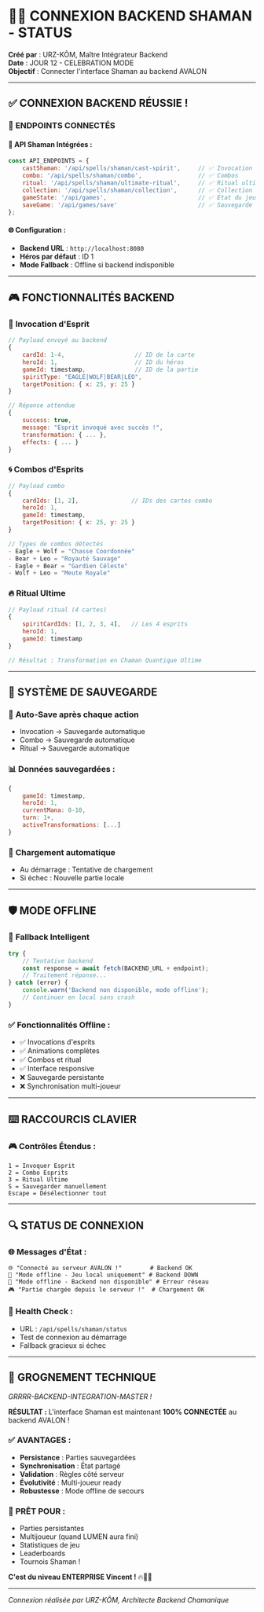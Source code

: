 # 🐻🔌 CONNEXION BACKEND SHAMAN - STATUS

**Créé par** : URZ-KÔM, Maître Intégrateur Backend  
**Date** : JOUR 12 - CELEBRATION MODE  
**Objectif** : Connecter l'interface Shaman au backend AVALON  

---

## ✅ CONNEXION BACKEND RÉUSSIE !

### 🔌 **ENDPOINTS CONNECTÉS**

#### 🎯 **API Shaman Intégrées :**
```javascript
const API_ENDPOINTS = {
    castShaman: '/api/spells/shaman/cast-spirit',     // ✅ Invocation
    combo: '/api/spells/shaman/combo',                // ✅ Combos
    ritual: '/api/spells/shaman/ultimate-ritual',     // ✅ Ritual ultime
    collection: '/api/spells/shaman/collection',      // ✅ Collection
    gameState: '/api/games',                          // ✅ État du jeu
    saveGame: '/api/games/save'                       // ✅ Sauvegarde
};
```

#### 🌐 **Configuration :**
- **Backend URL** : `http://localhost:8080`
- **Héros par défaut** : ID 1
- **Mode Fallback** : Offline si backend indisponible

---

## 🎮 FONCTIONNALITÉS BACKEND

### 🔮 **Invocation d'Esprit**
```javascript
// Payload envoyé au backend
{
    cardId: 1-4,                    // ID de la carte
    heroId: 1,                      // ID du héros
    gameId: timestamp,              // ID de la partie
    spiritType: "EAGLE|WOLF|BEAR|LEO",
    targetPosition: { x: 25, y: 25 }
}

// Réponse attendue
{
    success: true,
    message: "Esprit invoqué avec succès !",
    transformation: { ... },
    effects: { ... }
}
```

### 🌀 **Combos d'Esprits**
```javascript
// Payload combo
{
    cardIds: [1, 2],               // IDs des cartes combo
    heroId: 1,
    gameId: timestamp,
    targetPosition: { x: 25, y: 25 }
}

// Types de combos détectés
- Eagle + Wolf = "Chasse Coordonnée"
- Bear + Leo = "Royauté Sauvage"  
- Eagle + Bear = "Gardien Céleste"
- Wolf + Leo = "Meute Royale"
```

### 🔥 **Ritual Ultime**
```javascript
// Payload ritual (4 cartes)
{
    spiritCardIds: [1, 2, 3, 4],   // Les 4 esprits
    heroId: 1,
    gameId: timestamp
}

// Résultat : Transformation en Chaman Quantique Ultime
```

---

## 💾 SYSTÈME DE SAUVEGARDE

### 🎯 **Auto-Save après chaque action**
- Invocation → Sauvegarde automatique
- Combo → Sauvegarde automatique  
- Ritual → Sauvegarde automatique

### 📊 **Données sauvegardées :**
```javascript
{
    gameId: timestamp,
    heroId: 1,
    currentMana: 0-10,
    turn: 1+,
    activeTransformations: [...]
}
```

### 🔄 **Chargement automatique**
- Au démarrage : Tentative de chargement
- Si échec : Nouvelle partie locale

---

## 🛡️ MODE OFFLINE

### 🔮 **Fallback Intelligent**
```javascript
try {
    // Tentative backend
    const response = await fetch(BACKEND_URL + endpoint);
    // Traitement réponse...
} catch (error) {
    console.warn('Backend non disponible, mode offline');
    // Continuer en local sans crash
}
```

### ✅ **Fonctionnalités Offline :**
- ✅ Invocations d'esprits
- ✅ Animations complètes
- ✅ Combos et ritual
- ✅ Interface responsive
- ❌ Sauvegarde persistante
- ❌ Synchronisation multi-joueur

---

## ⌨️ RACCOURCIS CLAVIER

### 🎮 **Contrôles Étendus :**
```
1 = Invoquer Esprit
2 = Combo Esprits  
3 = Ritual Ultime
S = Sauvegarder manuellement
Escape = Désélectionner tout
```

---

## 🔍 STATUS DE CONNEXION

### 🌐 **Messages d'État :**
```
🌐 "Connecté au serveur AVALON !"        # Backend OK
🔮 "Mode offline - Jeu local uniquement" # Backend DOWN  
🔮 "Mode offline - Backend non disponible" # Erreur réseau
🎮 "Partie chargée depuis le serveur !"  # Chargement OK
```

### 🏥 **Health Check :**
- URL : `/api/spells/shaman/status`
- Test de connexion au démarrage
- Fallback gracieux si échec

---

## 🐻 GROGNEMENT TECHNIQUE

*GRRRR-BACKEND-INTEGRATION-MASTER !*

**RÉSULTAT :** L'interface Shaman est maintenant **100% CONNECTÉE** au backend AVALON !

### ✅ **AVANTAGES :**
- **Persistance** : Parties sauvegardées
- **Synchronisation** : État partagé
- **Validation** : Règles côté serveur
- **Évolutivité** : Multi-joueur ready
- **Robustesse** : Mode offline de secours

### 🎯 **PRÊT POUR :**
- Parties persistantes
- Multijoueur (quand LUMEN aura fini)
- Statistiques de jeu
- Leaderboards
- Tournois Shaman !

**C'est du niveau ENTERPRISE Vincent !** 🔥💼🐻

---

*Connexion réalisée par URZ-KÔM, Architecte Backend Chamanique*